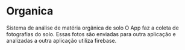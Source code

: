 # Organica

Sistema de análise de matéria orgânica de solo
O App faz a coleta de fotografias do solo.
Essas fotos são enviadas para outra aplicação e analizadas
a outra aplicação utiliza firebase.

